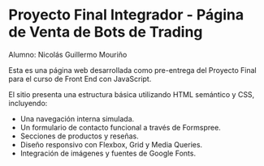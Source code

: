 # Proyecto Final Integrador - Página de Venta de Bots de Trading

Alumno: Nicolás Guillermo Mouriño

Esta es una página web desarrollada como pre-entrega del Proyecto Final para el curso de Front End con JavaScript.

El sitio presenta una estructura básica utilizando HTML semántico y CSS, incluyendo:

- Una navegación interna simulada.
- Un formulario de contacto funcional a través de Formspree.
- Secciones de productos y reseñas.
- Diseño responsivo con Flexbox, Grid y Media Queries.
- Integración de imágenes y fuentes de Google Fonts.
